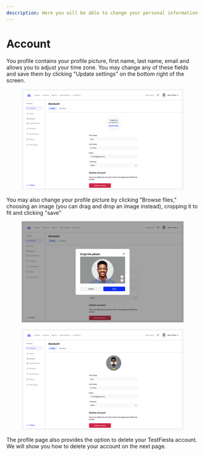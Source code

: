 ```yaml
---
description: Here you will be able to change your personal information
---
```


# Account

You profile contains your profile picture, first name, last name, email and allows you to adjust your time zone. You may change any of these fields and save them by clicking "Update settings" on the bottom right of the screen.&#x20;

<figure><img src="../../../.gitbook/assets/Profile (1).png" alt=""><figcaption></figcaption></figure>

You may also change your profile picture by clicking "Browse files," choosing an image (you can drag and drop an image instead), cropping it to fit and clicking "save"

<figure><img src="../../../.gitbook/assets/Profile-1.png" alt=""><figcaption></figcaption></figure>

<figure><img src="../../../.gitbook/assets/Profile-2.png" alt=""><figcaption></figcaption></figure>

The profile page also provides the option to delete your TestFiesta account. We will show you how to delete your account on the next page.&#x20;

